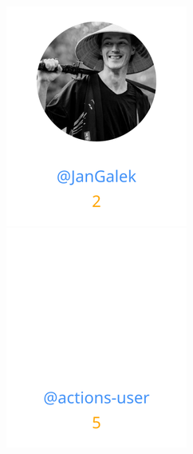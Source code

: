 
<div>
<span>
  <a href="https://github.com/JanGalek"><img src="https://raw.githubusercontent.com/gouef/go-test-with-coverage-action/refs/heads/contributors-svg/.github/contributors/JanGalek.svg" alt="JanGalek" /></a>
</span>
<span>
  <a href="https://github.com/actions-user"><img src="https://raw.githubusercontent.com/gouef/go-test-with-coverage-action/refs/heads/contributors-svg/.github/contributors/actions-user.svg" alt="actions-user" /></a>
</span>
</div>


